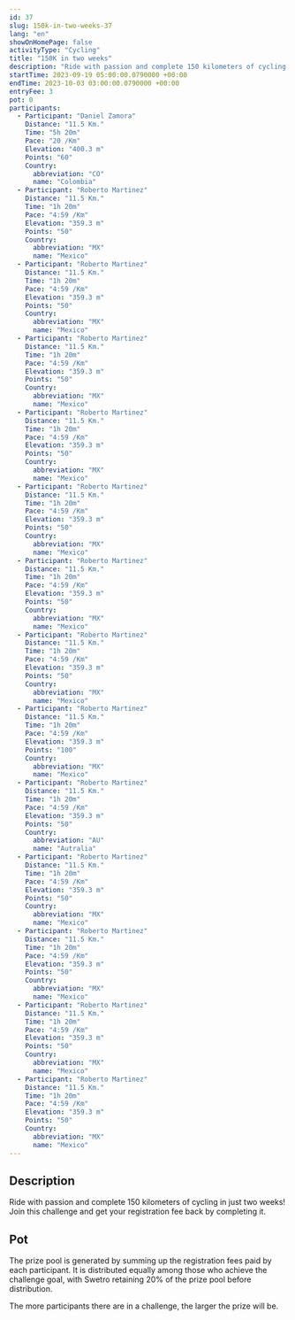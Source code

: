 ```yaml
---
id: 37
slug: 150k-in-two-weeks-37
lang: "en"
showOnHomePage: false
activityType: "Cycling"
title: "150K in two weeks"
description: "Ride with passion and complete 150 kilometers of cycling in just two weeks! Join this challenge and get your registration fee back by completing it."
startTime: 2023-09-19 05:00:00.0790000 +00:00
endTime: 2023-10-03 03:00:00.0790000 +00:00
entryFee: 3
pot: 0
participants:
  - Participant: "Daniel Zamora"
    Distance: "11.5 Km."
    Time: "5h 20m"
    Pace: "20 /Km"
    Elevation: "400.3 m"
    Points: "60"
    Country:
      abbreviation: "CO"
      name: "Colombia"
  - Participant: "Roberto Martinez"
    Distance: "11.5 Km."
    Time: "1h 20m"
    Pace: "4:59 /Km"
    Elevation: "359.3 m"
    Points: "50"
    Country:
      abbreviation: "MX"
      name: "Mexico"
  - Participant: "Roberto Martinez"
    Distance: "11.5 Km."
    Time: "1h 20m"
    Pace: "4:59 /Km"
    Elevation: "359.3 m"
    Points: "50"
    Country:
      abbreviation: "MX"
      name: "Mexico"
  - Participant: "Roberto Martinez"
    Distance: "11.5 Km."
    Time: "1h 20m"
    Pace: "4:59 /Km"
    Elevation: "359.3 m"
    Points: "50"
    Country:
      abbreviation: "MX"
      name: "Mexico"
  - Participant: "Roberto Martinez"
    Distance: "11.5 Km."
    Time: "1h 20m"
    Pace: "4:59 /Km"
    Elevation: "359.3 m"
    Points: "50"
    Country:
      abbreviation: "MX"
      name: "Mexico"
  - Participant: "Roberto Martinez"
    Distance: "11.5 Km."
    Time: "1h 20m"
    Pace: "4:59 /Km"
    Elevation: "359.3 m"
    Points: "50"
    Country:
      abbreviation: "MX"
      name: "Mexico"
  - Participant: "Roberto Martinez"
    Distance: "11.5 Km."
    Time: "1h 20m"
    Pace: "4:59 /Km"
    Elevation: "359.3 m"
    Points: "50"
    Country:
      abbreviation: "MX"
      name: "Mexico"
  - Participant: "Roberto Martinez"
    Distance: "11.5 Km."
    Time: "1h 20m"
    Pace: "4:59 /Km"
    Elevation: "359.3 m"
    Points: "50"
    Country:
      abbreviation: "MX"
      name: "Mexico"
  - Participant: "Roberto Martinez"
    Distance: "11.5 Km."
    Time: "1h 20m"
    Pace: "4:59 /Km"
    Elevation: "359.3 m"
    Points: "100"
    Country:
      abbreviation: "MX"
      name: "Mexico"
  - Participant: "Roberto Martinez"
    Distance: "11.5 Km."
    Time: "1h 20m"
    Pace: "4:59 /Km"
    Elevation: "359.3 m"
    Points: "50"
    Country:
      abbreviation: "AU"
      name: "Autralia"
  - Participant: "Roberto Martinez"
    Distance: "11.5 Km."
    Time: "1h 20m"
    Pace: "4:59 /Km"
    Elevation: "359.3 m"
    Points: "50"
    Country:
      abbreviation: "MX"
      name: "Mexico"
  - Participant: "Roberto Martinez"
    Distance: "11.5 Km."
    Time: "1h 20m"
    Pace: "4:59 /Km"
    Elevation: "359.3 m"
    Points: "50"
    Country:
      abbreviation: "MX"
      name: "Mexico"
  - Participant: "Roberto Martinez"
    Distance: "11.5 Km."
    Time: "1h 20m"
    Pace: "4:59 /Km"
    Elevation: "359.3 m"
    Points: "50"
    Country:
      abbreviation: "MX"
      name: "Mexico"
  - Participant: "Roberto Martinez"
    Distance: "11.5 Km."
    Time: "1h 20m"
    Pace: "4:59 /Km"
    Elevation: "359.3 m"
    Points: "50"
    Country:
      abbreviation: "MX"
      name: "Mexico"
---
```


## Description

Ride with passion and complete 150 kilometers of cycling in just two weeks! Join this challenge and get your registration fee back by completing it.

## Pot

The prize pool is generated by summing up the registration fees paid by each participant. It is distributed equally among those who achieve the challenge goal, with Swetro retaining 20% of the prize pool before distribution.

The more participants there are in a challenge, the larger the prize will be.
